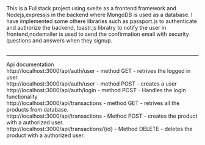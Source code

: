 <div>This is a Fullstack project using svelte as a frontend framework and Nodejs,expressjs in the backend where MongoDB is used as a database. I have implemented some othere libraries such as passport.js to authenticate and authorize the backend, toastr.js libratry to notify the user in frontend,nodemailer is used to send the confirmation email with security questions and answers when they signup.
</div>
<br />
<hr>
<p> 
Api documentation 
<br>
http://localhost:3000/api/auth/user - method GET - retrives the logged in user.
<br>
http://localhost:3000/api/auth/user - method POST - creates  a user
<br>
http://localhost:3000/api/auth/login - method POST - Handles the login functionality
<br>
http://localhost:3000/api/transactions - method GET - retrives all the products from database.
<br>
http://localhost:3000/api/transactions - Method POST - creates the product with a authorized user.
<br>
http://localhost:3000/api/transactions/{id} - Method DELETE - deletes the product with a authorized user.